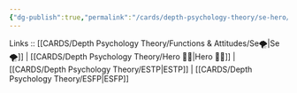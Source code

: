 ```yaml
---
{"dg-publish":true,"permalink":"/cards/depth-psychology-theory/se-hero/","noteIcon":"","created":"2023-01-04T18:17:17.942+01:00","updated":"2023-04-18T10:39:57.912+02:00"}
---
```


Links :: [[CARDS/Depth Psychology Theory/Functions & Attitudes/Se🌪️\|Se🌪️]] | [[CARDS/Depth Psychology Theory/Hero 🦸‍♂️\|Hero 🦸‍♂️]] | [[CARDS/Depth Psychology Theory/ESTP\|ESTP]] | [[CARDS/Depth Psychology Theory/ESFP\|ESFP]]
